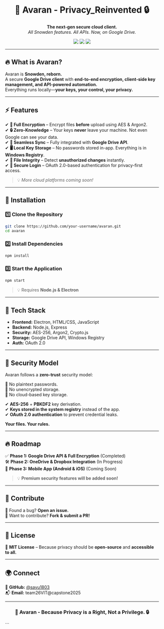 
<h1 align="center">🚀 Avaran - Privacy_Reinvented 🔒</h1>
<p align="center">
    <b>The next-gen secure cloud client.</b><br>
    <i>All Snowden features. All APIs. Now, on Google Drive.</i>
</p>

<p align="center">
    <img src="https://img.shields.io/badge/Status-Active-green.svg">
    <img src="https://img.shields.io/badge/Platform-Electron-blue.svg">
    <img src="https://img.shields.io/badge/Security-Zero%20Knowledge-red.svg">
</p>

---

## 🔥 What is Avaran?

Avaran is **Snowden, reborn.**  
A secure **Google Drive client** with **end-to-end encryption, client-side key management, and API-powered automation.**  
Everything runs locally—**your keys, your control, your privacy.**  

---

## ⚡ Features  

✔ **🔑 Full Encryption** – Encrypt files **before** upload using AES & Argon2.  
✔ **🔒 Zero-Knowledge** – Your keys **never** leave your machine. Not even Google can see your data.  
✔ **🔄 Seamless Sync** – Fully integrated with **Google Drive API**.  
✔ **🖥️ Local Key Storage** – No passwords stored in-app. Everything is in **Windows Registry**.  
✔ **📁 File Integrity** – Detect **unauthorized changes** instantly.  
✔ **🔐 Secure Login** – OAuth 2.0-based authentication for privacy-first access.  

> 💡 *More cloud platforms coming soon!*  

---

## 🚀 Installation  

### **1️⃣ Clone the Repository**
```sh
git clone https://github.com/your-username/avaran.git
cd avaran
```

### **2️⃣ Install Dependencies**
```sh
npm install
```

### **3️⃣ Start the Application**
```sh
npm start
```

> 💡 Requires **Node.js & Electron**  

---

## 📜 Tech Stack  

- **Frontend:** Electron, HTML/CSS, JavaScript  
- **Backend:** Node.js, Express  
- **Security:** AES-256, Argon2, Crypto.js  
- **Storage:** Google Drive API, Windows Registry  
- **Auth:** OAuth 2.0  

---

## 🔐 Security Model  

Avaran follows a **zero-trust** security model:  

🚫 No plaintext passwords.  
🚫 No unencrypted storage.  
🚫 No cloud-based key storage.  

✔ **AES-256** + **PBKDF2** key derivation.  
✔ **Keys stored in the system registry** instead of the app.  
✔ **OAuth 2.0 authentication** to prevent credential leaks.  

**Your files. Your rules.**  

---

## 🔥 Roadmap  

✅ **Phase 1: Google Drive API & Full Encryption** (Completed)  
🛠 **Phase 2: OneDrive & Dropbox Integration** (In Progress)  
🚀 **Phase 3: Mobile App (Android & iOS)** (Coming Soon)  

> 💡 **Premium security features will be added soon!**  

---

## 🤝 Contribute  

🔹 Found a bug? **Open an issue.**  
🔹 Want to contribute? **Fork & submit a PR!**  

---

## 📜 License  

📝 **MIT License** – Because privacy should be **open-source** and **accessible to all.**  

---

## 🌍 Connect  

🔗 **GitHub:** [@sayu1803](https://github.com/sayu1803)  
📬 **Email:** team26VIT@capstone2025  

---

<h3 align="center">🚀 Avaran - Because Privacy is a Right, Not a Privilege. 🔒</h3>
```

